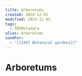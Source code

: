 ```yaml
---
title: Arboretums
created: 2024-12-01
modified: 2024-12-01
tags:
  - TBSMetadata
alias: Arboretums
usedFor:
  - "[[2367 Botanical gardens]]"
---
```

# Arboretums
